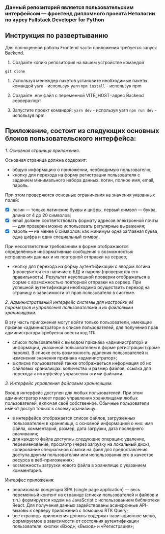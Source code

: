 ### Данный репозиторий является пользовательским интерфейсом — фронтенд дипломного проекта Нетологии по курсу Fullstack Developer for Python

## Инструкция по развертыванию

Для полноценной работы Frontend части приложения требуется запуск Backend.

1. Создайте копию репозитория на вашем устройстве командой

```
git clone

```

1. Используя менеждер пакетов установите необходимые пакеты командой
   `yarn` - используя yarn
   `npm install` - используя npm

1. Создайте .env файл с переменной VITE_HOST=адрес Backend сервера:порт

1. Запустите проект командой:
   `yarn dev` - используя yarn
   `npm run dev` - используя npm

## Приложение, состоит из следующих основных блоков пользовательского интерфейса:

_1. Основная страница приложения._

Основная страница должна содержит:

- общую информацию о приложении, необходимую пользователю;
- кнопку для перехода на форму регистрации пользователя с заданием минимального набора данных: логин, полное имя, email, пароль.

При этом проверяются основные ограничения на значения указанных полей:

- [x] логин — только латинские буквы и цифры, первый символ — буква, длина от 4 до 20 символов;
- [x] email должен соответствовать формату адресов электронной почты — для проверки можно использовать регулярные выражения;
- [x] пароль — не менее 6 символов: как минимум одна заглавная буква, одна цифра и один специальный символ.

При несоответствии требованиям в форме отображаются определённые информативные сообщения с возможностью исправления данных и их повторной отправки на сервер;

- кнопку для перехода на форму аутентификации с вводом логина (проверяется его наличие в БД) и пароля (проверяется его правильность). Результат неуспешной проверки отображаться в форме с возможностью повторной отправки на сервер. При успешной аутентификации необходимо осуществить переход на страницу в зависимости от прав пользователя в системе.

_2. Административный интерфейс системы для настройки её параметров и управления пользователями и их файловыми хранилищами._

В эту часть приложения могут войти только пользователи, имеющие признак «администратор» в списке пользователей, для получения прав администратора сребуется ввести код 111:

- список пользователей с выводом признака «администратор» и информации, указанной пользователем в форме регистрации (кроме пароля). В списке есть возможность удаления пользователей и изменения значения признака «администратор»;
- в списке пользователей также отображаеться информация об их файловых хранилищах: количество и размер файлов, ссылка для перехода к интерфейсу управления этими файлами.

_3. Интерфейс управления файловым хранилищем._

Вход в интерфейс доступен для любых пользователей. При этом администратор имеет право управления хранилищами любых пользователей, включая своё собственное. Обычные пользователи имеют доступ только к своему хранилищу:

- в интерфейсе отображается список файлов, загруженных пользователем в хранилище, с основной информацией о них: имя файла, комментарий, размер, дата загрузки, дата последнего скачивания;
- для каждого файла доступны следующие операции: удаление, переименование, просмотр (через загрузку на локальный диск), копирование специальной ссылки на файл для предоставления доступа другим пользователям или использования его в качестве ресурса в веб-приложениях;
- возможность загрузки нового файла в хранилище с указанием комментария.

Интерфес приложения:

- реализована концепция SPA (single page application) — весь переменный контент на странице (списки пользователей и файлов и т.п.) формируется кодом на JavaScript с использованием библиотеки React. Для получения данных задействованы асинхронные API-вызовы к серверу приложения с помощью RTK Query;
- все страницы приложения должны содержат навигационное меню, формируемое в зависимости от состояния аутентификации пользователя: кнопки «Вход», «Выход» и «Регистрация»;
